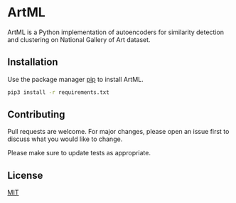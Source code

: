# ArtML

ArtML is a Python implementation of autoencoders for similarity detection and clustering on National Gallery of Art dataset.

## Installation

Use the package manager [pip](https://pip.pypa.io/en/stable/) to install ArtML.

```bash
pip3 install -r requirements.txt
```

## Contributing

Pull requests are welcome. For major changes, please open an issue first
to discuss what you would like to change.

Please make sure to update tests as appropriate.

## License

[MIT](https://choosealicense.com/licenses/mit/)
